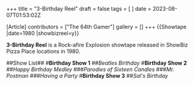 +++
title = "3-Birthday Reel"
draft = false
tags = [ ]
date = 2023-08-07T01:53:02Z

[Article]
contributors = ["The 64th Gamer"]
gallery = []
+++
{{Showtape
|date=1980
|showbizreel=y}}

**3-Birthday Reel** is a Rock-afire Explosion showtape released in ShowBiz Pizza Place locations in 1980.

##Show List##
#**Birthday Show 1** 
##_Beatles Birthday_
#**Birthday Show 2** 
##_Happy Birthday Medley_
###_Parodies of Sixteen Candles_
###_Mr. Postman_
###_Having a Party_
#**Birthday Show 3** 
##_Sal's Birthday_